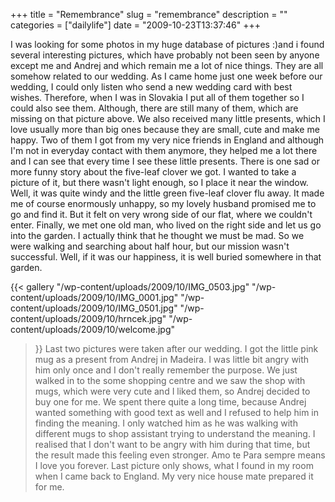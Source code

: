 +++
title = "Remembrance"
slug = "remembrance"
description = ""
categories = ["dailylife"]
date = "2009-10-23T13:37:46"
+++

I was looking for some photos in my huge database of pictures :)and i found several interesting
pictures, which have probably not been seen by anyone except me and Andrej and which remain me a
lot of nice things. They are all somehow related to our wedding. As I came home just one week before our wedding, I
could only listen who send a new wedding card with best wishes. Therefore, when I was in Slovakia I
put all of them together so I could also see them. Although, there are still many of them, which
are missing on that picture above. We also received many little presents, which I love usually more
than big ones because they are small, cute and make me happy. Two of them I got from my very nice
friends in England and although I'm not in everyday contact with them anymore, they helped me a lot
there and I can see that every time I see these little presents. There is one sad or more funny
story about the five-leaf clover we got. I wanted to take a picture of it, but there wasn't light
enough, so I place it near the window. Well, it was quite windy and the little green five-leaf
clover flu away. It made me of course enormously unhappy, so my lovely husband promised me to go
and find it. But it felt on very wrong side of our flat, where we couldn't enter. Finally, we met
one old man, who lived on the right side and let us go into the garden. I actually think that he
thought we must be mad. So we were walking and searching about half hour, but our mission wasn't
successful. Well, if it was our happiness, it is well buried somewhere in that garden.

{{< gallery
    "/wp-content/uploads/2009/10/IMG_0503.jpg"
    "/wp-content/uploads/2009/10/IMG_0001.jpg"
    "/wp-content/uploads/2009/10/IMG_0501.jpg"
    "/wp-content/uploads/2009/10/hrncek.jpg"
    "/wp-content/uploads/2009/10/welcome.jpg"
>}}
Last two pictures were taken after our wedding. I got the little pink mug as a present from Andrej
in Madeira. I was little bit angry with him only once and I don't really remember the purpose. We
just walked in to the some shopping centre and we saw the shop with mugs, which were very cute and
I liked them, so Andrej decided to buy one for me. We spent there quite a long time, because Andrej
wanted something with good text as well and I refused to help him in finding the meaning. I only
watched him as he was walking with different mugs to shop assistant trying to understand the
meaning. I realised that I don't want to be angry with him during that time, but the result made
this feeling even stronger. Amo te Para sempre means I love you forever. Last picture only shows,
what I found in my room when I came back to England. My very nice house mate prepared it for me.
